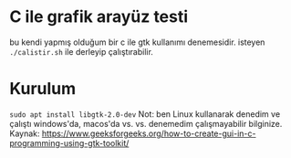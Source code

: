 # C ile grafik arayüz testi
bu kendi yapmış olduğum bir c ile gtk kullanımı denemesidir.
isteyen ```./calistir.sh``` ile derleyip çalıştırabilir.
# Kurulum
```sudo apt install libgtk-2.0-dev```
Not: ben Linux kullanarak denedim ve çalıştı windows'da, macos'da vs. vs. denemedim çalışmayabilir bilginize.
Kaynak:
https://www.geeksforgeeks.org/how-to-create-gui-in-c-programming-using-gtk-toolkit/
